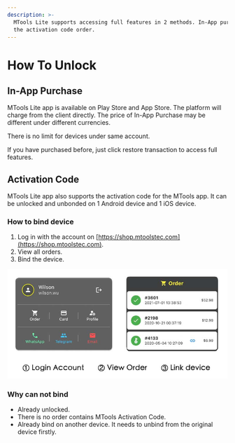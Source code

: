 ```yaml
---
description: >-
  MTools Lite supports accessing full features in 2 methods. In-App purchase and
  the activation code order.
---
```


# How To Unlock

## In-App Purchase

MTools Lite app is available on Play Store and App Store. The platform will charge from the client directly. The price of In-App Purchase may be different under different currencies.

There is no limit for devices under same account.

If you have purchased before, just click restore transaction to access full features.

## Activation Code

MTools Lite app also supports the activation code for the MTools app. It can be unlocked and unbonded on 1 Android device and 1 iOS device. 

### How to bind device

1. Log in with the account on [https://shop.mtoolstec.com](https://shop.mtoolstec.com).
2. View all orders.
3. Bind the device.

![](.gitbook/assets/MTools-Lite-link-device.jpg)

### Why can not bind

* Already unlocked.
* There is no order contains MTools Activation Code.
* Already bind on another device. It needs to unbind from the original device firstly.
